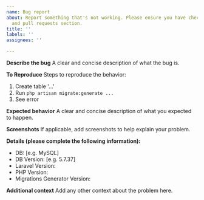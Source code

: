 ```yaml
---
name: Bug report
about: Report something that's not working. Please ensure you have checked issues
  and pull requests section.
title: ''
labels: ''
assignees: ''

---
```


**Describe the bug**
A clear and concise description of what the bug is.

**To Reproduce**
Steps to reproduce the behavior:
1. Create table '...'
2. Run `php artisan migrate:generate ...`
3. See error

**Expected behavior**
A clear and concise description of what you expected to happen.

**Screenshots**
If applicable, add screenshots to help explain your problem.

**Details (please complete the following information):**
 - DB: [e.g. MySQL]
 - DB Version: [e.g. 5.7.37]
 - Laravel Version: 
 - PHP Version: 
 - Migrations Generator Version: 

**Additional context**
Add any other context about the problem here.

